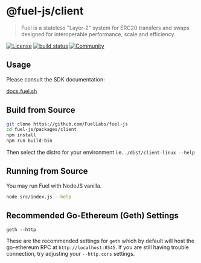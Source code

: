 # @fuel-js/client

> Fuel is a stateless "Layer-2" system for ERC20 transfers and swaps designed for interoperable performance, scale and efficiency.

[![License](https://img.shields.io/badge/License-Apache%202.0-blue.svg)](https://opensource.org/licenses/Apache-2.0)
<a href="https://circleci.com/gh/badges/shields/tree/master"> <img src="https://img.shields.io/circleci/project/github/badges/shields/master" alt="build status"></a>
[![Community](https://img.shields.io/badge/chat%20on-discord-orange?&logo=discord&logoColor=ffffff&color=7389D8&labelColor=6A7EC2)](https://discord.com/invite/xfpK4Pe)

## Usage

Please consult the SDK documentation:

[docs.fuel.sh](https://docs.fuel.sh)

## Build from Source

```bash
git clone https://github.com/FuelLabs/fuel-js
cd fuel-js/packages/client
npm install
npm run build-bin
```

Then select the distro for your environment i.e. `./dist/client-linux --help`

## Running from Source

You may run Fuel with NodeJS vanilla.

```bash
node src/index.js --help
```

## Recommended Go-Ethereum (Geth) Settings

```
geth --http
```

These are the recommended settings for `geth` which by default will host the go-ethereum RPC at `http://localhost:8545`. If you are still having trouble connection, try adjusting your `--http.cors` settings.
